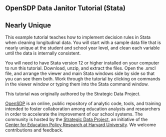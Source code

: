 ## OpenSDP Data Janitor Tutorial (Stata)
## Nearly Unique

This example tutorial teaches how to implement decision rules in Stata when
cleaning longitudinal data. You will start with a sample data file that is
nearly unique at the student and school year level, and clean each variable
until the data is internally consistent.

You will need to have Stata version 12 or higher installed on your computer to
run this tutorial. Download, unzip, and extract the files. Open the .smcl file,
and arrange the viewer and main Stata windows side by side so that you can
see them both. Work through the tutorial by clicking on commands in the viewer
window or typing them into the Stata command window.

This tutorial was originally authored by the Strategic Data Project.

[OpenSDP](https://opensdp.github.io) is an online, public repository of analytic
code, tools, and training intended to foster collaboration among education
analysts and researchers in order to accelerate the improvement of our school
systems. The community is hosted by the [Strategic Data Project](https://sdp.cepr.harvard.edu), an initiative of the [Center for Education Policy
Research at Harvard University](https://cepr.harvard.edu). We welcome contributions and feedback.
